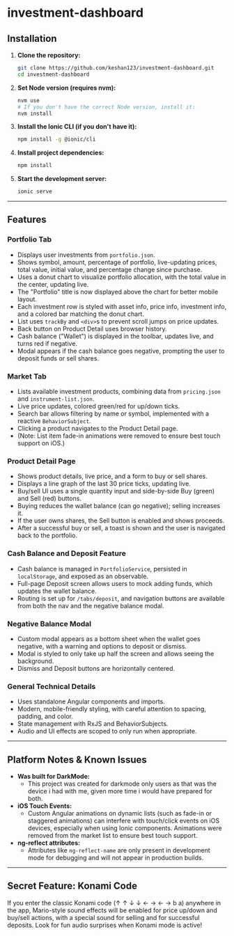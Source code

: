 # investment-dashboard

## Installation

1. **Clone the repository:**
   ```sh
   git clone https://github.com/keshan123/investment-dashboard.git
   cd investment-dashboard
   ```
2. **Set Node version (requires nvm):**
   ```sh
   nvm use
   # If you don't have the correct Node version, install it:
   nvm install
   ```
3. **Install the Ionic CLI (if you don't have it):**
   ```sh
   npm install -g @ionic/cli
   ```
4. **Install project dependencies:**
   ```sh
   npm install
   ```
5. **Start the development server:**
   ```sh
   ionic serve
   ```

---

## Features

### Portfolio Tab
- Displays user investments from `portfolio.json`.
- Shows symbol, amount, percentage of portfolio, live-updating prices, total value, initial value, and percentage change since purchase.
- Uses a donut chart to visualize portfolio allocation, with the total value in the center, updating live.
- The "Portfolio" title is now displayed above the chart for better mobile layout.
- Each investment row is styled with asset info, price info, investment info, and a colored bar matching the donut chart.
- List uses `trackBy` and `<div>`s to prevent scroll jumps on price updates.
- Back button on Product Detail uses browser history.
- Cash balance ("Wallet") is displayed in the toolbar, updates live, and turns red if negative.
- Modal appears if the cash balance goes negative, prompting the user to deposit funds or sell shares.

### Market Tab
- Lists available investment products, combining data from `pricing.json` and `instrument-list.json`.
- Live price updates, colored green/red for up/down ticks.
- Search bar allows filtering by name or symbol, implemented with a reactive `BehaviorSubject`.
- Clicking a product navigates to the Product Detail page.
- (Note: List item fade-in animations were removed to ensure best touch support on iOS.)

### Product Detail Page
- Shows product details, live price, and a form to buy or sell shares.
- Displays a line graph of the last 30 price ticks, updating live.
- Buy/sell UI uses a single quantity input and side-by-side Buy (green) and Sell (red) buttons.
- Buying reduces the wallet balance (can go negative); selling increases it.
- If the user owns shares, the Sell button is enabled and shows proceeds.
- After a successful buy or sell, a toast is shown and the user is navigated back to the portfolio.

### Cash Balance and Deposit Feature
- Cash balance is managed in `PortfolioService`, persisted in `localStorage`, and exposed as an observable.
- Full-page Deposit screen allows users to mock adding funds, which updates the wallet balance.
- Routing is set up for `/tabs/deposit`, and navigation buttons are available from both the nav and the negative balance modal.

### Negative Balance Modal
- Custom modal appears as a bottom sheet when the wallet goes negative, with a warning and options to deposit or dismiss.
- Modal is styled to only take up half the screen and allows seeing the background.
- Dismiss and Deposit buttons are horizontally centered.

### General Technical Details
- Uses standalone Angular components and imports.
- Modern, mobile-friendly styling, with careful attention to spacing, padding, and color.
- State management with RxJS and BehaviorSubjects.
- Audio and UI effects are scoped to only run when appropriate.

---

## Platform Notes & Known Issues
- **Was built for DarkMode:**
  - This project was created for darkmode only users as that was the device i had with me, given more time i would have prepared for both. 
- **iOS Touch Events:**
  - Custom Angular animations on dynamic lists (such as fade-in or staggered animations) can interfere with touch/click events on iOS devices, especially when using Ionic components. Animations were removed from the market list to ensure best touch support.
- **ng-reflect attributes:**
  - Attributes like `ng-reflect-name` are only present in development mode for debugging and will not appear in production builds.

---

## Secret Feature: Konami Code
If you enter the classic Konami code (↑ ↑ ↓ ↓ ← → ← → b a) anywhere in the app, Mario-style sound effects will be enabled for price up/down and buy/sell actions, with a special sound for selling and for successful deposits. Look for fun audio surprises when Konami mode is active!
